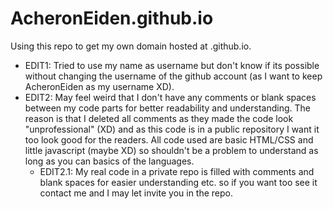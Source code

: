 # AcheronEiden.github.io
Using this repo to get my own domain hosted at .github.io. 

* EDIT1: Tried to use my name as username but don't know if its possible without changing the username of the github account (as I want to
    keep AcheronEiden as my username XD).
* EDIT2: May feel weird that I don't have any comments or blank spaces between my code parts for better readability and understanding.
    The reason is that I deleted all comments as they made the code look "unprofessional" (XD) and  as this code is in a public repository
    I want it too look good for the readers. All code used are basic HTML/CSS and little javascript (maybe XD) so shouldn't be a problem
    to understand as long as you can basics of the languages.
  * EDIT2.1: My real code in a private repo is filled with comments and blank spaces for easier understanding etc. so if you want too see
        it contact me and I may let invite you in the repo.
